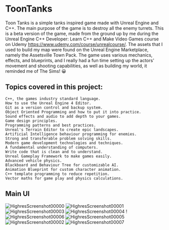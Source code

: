 # ToonTanks
Toon Tanks is a simple tanks inspired game made with Unreal Engine and C++. The main purpose of the game is to destroy all the enemy turrets. This is a beta version of the game, made from the ground up by me during the Unreal Engine C++ Developer: Learn C++ and Make Video Games course on Udemy https://www.udemy.com/course/unrealcourse/. The assets that I used to build my map were found on the Unreal Engine Marketplace, namely the Assetsville Town Pack. The game uses various mechanics, effects, and blueprints, and I really had a fun time setting up the actors' movement and shooting capabilities, as well as building my world, it reminded me of The Sims! 😀

## Topics covered in this project:
    C++, the games industry standard language.
    How to use the Unreal Engine 4 Editor.
    Git as a version control and backup system.
    Object Oriented Programming and how to put it into practice.
    Sound effects and audio to add depth to your games.
    Game design principles.
    Programming patterns and best practices.
    Unreal's Terrain Editor to create epic landscapes.
    Artificial Intelligence behaviour programming for enemies.
    Strong and transferable problem solving skills.
    Modern game development technologies and techniques.
    A fundamental understanding of computers.
    Write code that is clean and to understand.
    Unreal Gameplay Framework to make games easily.
    Advanced vehicle physics.
    Blackboard and Behaviour Tree for customizable AI.
    Animation Blueprint for custom character animation.
    C++ template programming to reduce repetition.
    Vector maths for game play and physics calculations.
    
## Main UI
![HighresScreenshot00000](https://user-images.githubusercontent.com/87696858/155713781-6cd89655-5e3f-492b-8f07-d06b5e60ac32.png)
![HighresScreenshot00001](https://user-images.githubusercontent.com/87696858/155713633-c4d8c8f8-3d0f-4bc3-adbb-cf5eefac698c.png) 
![HighresScreenshot00003](https://user-images.githubusercontent.com/87696858/155713616-993a1a56-6244-457d-92d4-b8d63016aaef.png)
![HighresScreenshot00004](https://user-images.githubusercontent.com/87696858/155713619-bf2628c1-079a-4d47-a993-75c2c0f5ebdd.png)
!![HighresScreenshot00006](https://user-images.githubusercontent.com/87696858/155713624-32634660-b9c0-4b66-9fb7-584bd58dc4e2.png)
![HighresScreenshot00005](https://user-images.githubusercontent.com/87696858/155713773-80aa4ab0-7f47-4577-a2db-792a29fb894d.png)
![HighresScreenshot00002](https://user-images.githubusercontent.com/87696858/155713609-71dcbbee-0d27-4f26-9f36-7e5bd4e3f334.png)
![HighresScreenshot00007](https://user-images.githubusercontent.com/87696858/155713801-e006e74b-2b64-4607-af4f-b475dc17d5de.png)
